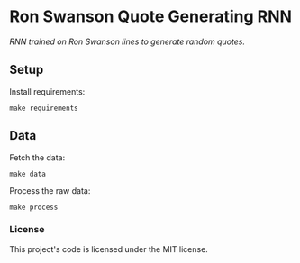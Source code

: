 # Ron Swanson Quote Generating RNN

*RNN trained on Ron Swanson lines to generate random quotes.*

## Setup

Install requirements:

```
make requirements
```

## Data

Fetch the data:

```
make data
```

Process the raw data:

```
make process
```

### License

This project's code is licensed under the MIT license.


